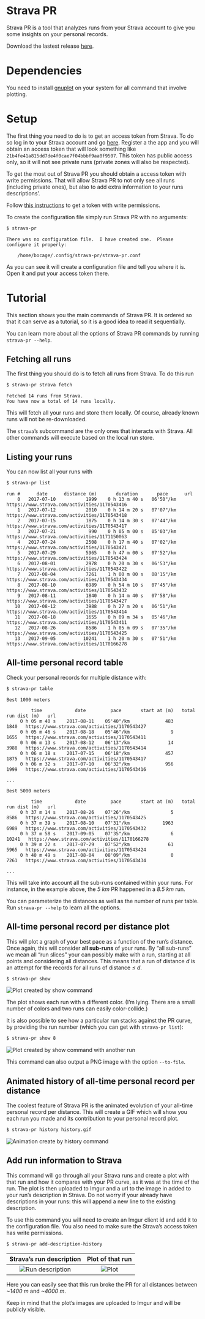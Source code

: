 # Strava PR

Strava PR is a tool that analyzes runs from your Strava account to give you some insights on your personal records.

Download the lastest release [here](https://github.com/orium/strava-pr/releases).


# Dependencies

You need to install [gnuplot](http://www.gnuplot.info/) on your system for all command that involve plotting.


# Setup

The first thing you need to do is to get an access token from Strava.  To do so log in to your Strava account and go
[here](https://www.strava.com/settings/api).  Register a the app and you will obtain an access token that will look
something like `21b4fe41a815dd7de4f0cae7f04bbbf9aa0f9507`.  This token has public access only, so it will not see
private runs (private zones will also be respected).

To get the most out of Strava PR you should obtain a access token with write permissions.  That will allow Strava PR
to not only see all runs (including private ones), but also to add extra information to your runs descriptions’.

Follow [this instructions](http://yizeng.me/2017/01/11/get-a-strava-api-access-token-with-write-permission/) to get a
token with write permissions.

To create the configuration file simply run Strava PR with no arguments:

```bash
$ strava-pr
```
```text
There was no configuration file.  I have created one.  Please configure it properly:

    /home/bocage/.config/strava-pr/strava-pr.conf
```

As you can see it will create a configuration file and tell you where it is.  Open it and put your access token there.


# Tutorial

This section shows you the main commands of Strava PR.  It is ordered so that it can serve as a tutorial, so it is a
good idea to read it sequentially.

You can learn more about all the options of Strava PR commands by running `strava-pr --help`.

## Fetching all runs

The first thing you should do is to fetch all runs from Strava.  To do this run

```bash
$ strava-pr strava fetch
```
```text
Fetched 14 runs from Strava.
You have now a total of 14 runs locally.
```

This will fetch all your runs and store them locally.  Of course, already known runs will not be re-downloaded.

The `strava`’s subcommand are the only ones that interacts with Strava.  All other commands will execute based
on the local run store.

## Listing your runs

You can now list all your runs with

```bash
$ strava-pr list
```
```text
run #      date      distance (m)       duration       pace      url
    0   2017-07-10           1999    0 h 13 m 40 s   06'50"/km   https://www.strava.com/activities/1170543416
    1   2017-07-12           2010    0 h 14 m 20 s   07'07"/km   https://www.strava.com/activities/1170543418
    2   2017-07-15           1875    0 h 14 m 30 s   07'44"/km   https://www.strava.com/activities/1170543417
    3   2017-07-21            990    0 h 05 m 00 s   05'03"/km   https://www.strava.com/activities/1171150063
    4   2017-07-24           2508    0 h 17 m 40 s   07'02"/km   https://www.strava.com/activities/1170543421
    5   2017-07-29           5965    0 h 47 m 00 s   07'52"/km   https://www.strava.com/activities/1170543424
    6   2017-08-01           2978    0 h 20 m 30 s   06'53"/km   https://www.strava.com/activities/1170543422
    7   2017-08-04           7261    1 h 00 m 00 s   08'15"/km   https://www.strava.com/activities/1170543434
    8   2017-08-10           6989    0 h 54 m 10 s   07'45"/km   https://www.strava.com/activities/1170543432
    9   2017-08-11           1840    0 h 14 m 40 s   07'58"/km   https://www.strava.com/activities/1170543427
   10   2017-08-12           3988    0 h 27 m 20 s   06'51"/km   https://www.strava.com/activities/1170543414
   11   2017-08-18           1655    0 h 09 m 34 s   05'46"/km   https://www.strava.com/activities/1170543411
   12   2017-08-26           8586    1 h 05 m 09 s   07'35"/km   https://www.strava.com/activities/1170543425
   13   2017-09-05          10241    1 h 20 m 30 s   07'51"/km   https://www.strava.com/activities/1170166278
```

## All-time personal record table

Check your personal records for multiple distance with: 

```bash
$ strava-pr table
```
```text
Best 1000 meters

         time            date         pace       start at (m)   total run dist (m)   url
     0 h 05 m 40 s    2017-08-11    05'40"/km             483                 1840   https://www.strava.com/activities/1170543427
     0 h 05 m 46 s    2017-08-18    05'46"/km               9                 1655   https://www.strava.com/activities/1170543411
     0 h 06 m 13 s    2017-08-12    06'13"/km              14                 3988   https://www.strava.com/activities/1170543414
     0 h 06 m 18 s    2017-07-15    06'18"/km             457                 1875   https://www.strava.com/activities/1170543417
     0 h 06 m 32 s    2017-07-10    06'32"/km             956                 1999   https://www.strava.com/activities/1170543416

...

Best 5000 meters

         time            date         pace       start at (m)   total run dist (m)   url
     0 h 37 m 14 s    2017-08-26    07'26"/km               5                 8586   https://www.strava.com/activities/1170543425
     0 h 37 m 39 s    2017-08-10    07'31"/km            1963                 6989   https://www.strava.com/activities/1170543432
     0 h 37 m 58 s    2017-09-05    07'35"/km               6                10241   https://www.strava.com/activities/1170166278
     0 h 39 m 22 s    2017-07-29    07'52"/km              61                 5965   https://www.strava.com/activities/1170543424
     0 h 40 m 49 s    2017-08-04    08'09"/km               0                 7261   https://www.strava.com/activities/1170543434

...
```

This will take into account all the sub-runs contained within your runs.  For instance, in the example above,
the *5 km* PR happened in a *8.5 km* run.

You can parameterize the distances as well as the number of runs per table.  Run `strava-pr --help` to learn all the
options.

## All-time personal record per distance plot

This will plot a graph of your best pace as a function of the run’s distance.  Once again, this will consider **all
sub-runs** of your runs.   By “all sub-runs” we mean all “run slices” your can possibly make with a run,  starting at
all points and considering all distances.  This means that a run of distance *d* is an attempt for the records for all
runs of distance *≤ d*.

```bash
$ strava-pr show
```
![Plot created by show command](https://i.imgur.com/2uKK6HP.png)

The plot shows each run with a different color. (I’m lying.  There are a small number of colors and two runs can easily
color-collide.)

It is also possible to see how a particular run stacks against the PR curve, by providing the run number (which you can
get with `strava-pr list`):

```bash
$ strava-pr show 8
```
![Plot created by show command with another run](https://i.imgur.com/rUZ0iEE.png)

This command can also output a PNG image with the option `--to-file`.

## Animated history of all-time personal record per distance

The coolest feature of Strava PR is the animated evolution of your all-time personal record per distance.  This will
create a GIF which will show you each run you made and its contribution to your personal record plot.

```bash
$ strava-pr history history.gif
```
![Animation create by history command](https://i.imgur.com/oEt3CDW.gif)

## Add run information to Strava

This command will go through all your Strava runs and create a plot with that run and how it compares with your PR curve,
as it was at the time of the run.  The plot is then uploaded to Imgur and a url to the image in added to your run’s
description in Strava.  Do not worry if your already have descriptions in your runs: this will append a new line to the
existing description.

To use this command you will need to create an Imgur client id and add it to the configuration file.  You also need to
make sure the Strava’s access token has write permissions.

```bash
$ strava-pr add-description-history
```
Strava’s run description                             | Plot of that run
:---------------------------------------------------:|:----------------------------------------:
![Run description](https://i.imgur.com/5R2s57Y.png)  |  ![Plot](https://i.imgur.com/KLmtDtr.png)

Here you can easily see that this run broke the PR for all distances between *~1400 m* and *~4000 m*.

Keep in mind that the plot’s images are uploaded to Imgur and will be publicly visible.
